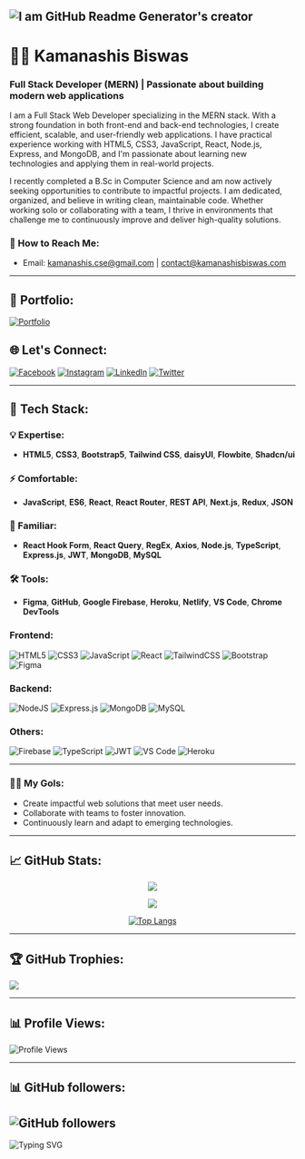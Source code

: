 ## ![I am GitHub Readme Generator's creator](https://i.ibb.co.com/XrfBj3w8/Grey-And-White-Modern-Linked-In-Article-Cover-Image-1.gif)

# 👨‍💻 Kamanashis Biswas

### Full Stack Developer (MERN) | Passionate about building modern web applications

I am a Full Stack Web Developer specializing in the MERN stack. With a strong foundation in both front-end and back-end technologies, I create efficient, scalable, and user-friendly web applications. I have practical experience working with HTML5, CSS3, JavaScript, React, Node.js, Express, and MongoDB, and I'm passionate about learning new technologies and applying them in real-world projects.

I recently completed a B.Sc in Computer Science and am now actively seeking opportunities to contribute to impactful projects. I am dedicated, organized, and believe in writing clean, maintainable code. Whether working solo or collaborating with a team, I thrive in environments that challenge me to continuously improve and deliver high-quality solutions.

### 📧 How to Reach Me:

- Email: kamanashis.cse@gmail.com | contact@kamanashisbiswas.com

---

## 💼 Portfolio:

[![Portfolio](https://img.shields.io/badge/Portfolio-%23000000.svg?style=flat-square&logo=firefox&logoColor=%23FF7139)](https://kamanashisbiswas.com/)

## 🌐 Let's Connect:

[![Facebook](https://img.shields.io/badge/Facebook-%231877F2.svg?logo=Facebook&logoColor=white)](https://www.facebook.com/kamanashisbiswas69/)
[![Instagram](https://img.shields.io/badge/Instagram-%23E4405F.svg?logo=Instagram&logoColor=white)](https://www.instagram.com/kamanashisbiswas69/)
[![LinkedIn](https://img.shields.io/badge/LinkedIn-%230077B5.svg?logo=linkedin&logoColor=white)](https://www.linkedin.com/in/kamanashis-biswas/)
[![Twitter](https://img.shields.io/badge/Twitter-%231DA1F2.svg?logo=Twitter&logoColor=white)](https://twitter.com/Kamanashis69)

---

## 🚀 Tech Stack:

### 💡 Expertise:

- **HTML5**, **CSS3**, **Bootstrap5**, **Tailwind CSS**, **daisyUI**, **Flowbite**, **Shadcn/ui**

### ⚡ Comfortable:

- **JavaScript**, **ES6**, **React**, **React Router**, **REST API**, **Next.js**, **Redux**, **JSON**

### 🔧 Familiar:

- **React Hook Form**, **React Query**, **RegEx**, **Axios**, **Node.js**, **TypeScript**, **Express.js**, **JWT**, **MongoDB**, **MySQL**

### 🛠️ Tools:

- **Figma**, **GitHub**, **Google Firebase**, **Heroku**, **Netlify**, **VS Code**, **Chrome DevTools**

### Frontend:

![HTML5](https://img.shields.io/badge/html5-%23E34F26.svg?style=flat-square&logo=html5&logoColor=white)
![CSS3](https://img.shields.io/badge/css3-%231572B6.svg?style=flat-square&logo=css3&logoColor=white)
![JavaScript](https://img.shields.io/badge/javascript-%23323330.svg?style=flat-square&logo=javascript&logoColor=%23F7DF1E)
![React](https://img.shields.io/badge/react-%2320232a.svg?style=flat-square&logo=react&logoColor=%2361DAFB)
![TailwindCSS](https://img.shields.io/badge/tailwindcss-%2338B2AC.svg?style=flat-square&logo=tailwind-css&logoColor=white)
![Bootstrap](https://img.shields.io/badge/bootstrap-%23563D7C.svg?style=flat-square&logo=bootstrap&logoColor=white)
![Figma](https://img.shields.io/badge/figma-%23F24E1E.svg?style=flat-square&logo=figma&logoColor=white)

### Backend:

![NodeJS](https://img.shields.io/badge/node.js-6DA55F?style=flat-square&logo=node.js&logoColor=white)
![Express.js](https://img.shields.io/badge/express.js-%23404d59.svg?style=flat-square&logo=express&logoColor=%2361DAFB)
![MongoDB](https://img.shields.io/badge/MongoDB-%234ea94b.svg?style=flat-square&logo=mongodb&logoColor=white)
![MySQL](https://img.shields.io/badge/MySQL-%2300f.svg?style=flat-square&logo=mysql&logoColor=white)

### Others:

![Firebase](https://img.shields.io/badge/firebase-%23039BE5.svg?style=flat-square&logo=firebase)
![TypeScript](https://img.shields.io/badge/typescript-%23007ACC.svg?style=flat-square&logo=typescript&logoColor=white)
![JWT](https://img.shields.io/badge/JWT-black?style=flat-square&logo=JSON%20web%20tokens)
![VS Code](https://img.shields.io/badge/vscode-%23007ACC.svg?style=flat-square&logo=visual-studio-code&logoColor=white)
![Heroku](https://img.shields.io/badge/heroku-%23430098.svg?style=flat-square&logo=heroku&logoColor=white)

---

### 👨‍💻 My Gols:

- Create impactful web solutions that meet user needs.
- Collaborate with teams to foster innovation.
- Continuously learn and adapt to emerging technologies.

---

## 📈 GitHub Stats:

<div align="center">
  
![](https://github-readme-stats.vercel.app/api?username=Kamanashis-Biswas&include_all_commits=true&theme=radical&count_private=true&custom_title=Kamanashis-Biswas%20GitHub%20Stats)
  
![](https://github-readme-streak-stats.herokuapp.com/?user=Kamanashis-Biswas&theme=dark&hide_border=true)

[![Top Langs](https://github-readme-stats.vercel.app/api/top-langs/?username=Kamanashis-Biswas&layout=pie&theme=transparent)](https://github.com/Kamanashis-Biswas/github-readme-stats)

</div>

---

## 🏆 GitHub Trophies:

![](https://github-profile-trophy.vercel.app/?username=Kamanashis-Biswas&theme=radical&no-frame=true&no-bg=true&margin-w=4)

---

<!-- ## 👨‍💻 My Recent Work:

- **GitHub Readme Generator**: Automates the creation of professional README files for GitHub profiles.
- **Other Projects**: (Link to some projects here)

--- -->

## 📊 Profile Views:

![Profile Views](https://visitcount.itsvg.in/api?id=Kamanashis-Biswas&label=Profile%20Views&color=0&icon=5&pretty=true)

---

## 📊 GitHub followers:

## ![GitHub followers](https://img.shields.io/github/followers/Kamanashis-Biswas?style=for-the-badge)

![Typing SVG](<https://readme-typing-svg.herokuapp.com?font=Fira+Code&duration=3000&pause=500&color=00F700&center=true&vCenter=true&width=800&lines=Hello%2C+I'm+Kamanashis+Biswas!;Full+Stack+Developer+(MERN);Open+to+collaboration+and+learning!+%F0%9F%92%BB>)
